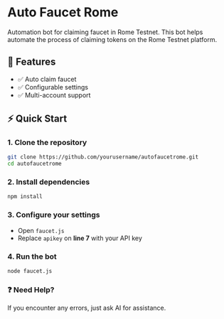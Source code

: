 # Auto Faucet Rome

Automation bot for claiming faucet in Rome Testnet. This bot helps automate the process of claiming tokens on the Rome Testnet platform.

## 🚀 Features
- ✅ Auto claim faucet
- ✅ Configurable settings
- ✅ Multi-account support

## ⚡ Quick Start

### 1. Clone the repository
```sh
git clone https://github.com/yourusername/autofaucetrome.git
cd autofaucetrome
```

### 2. Install dependencies
```sh
npm install
```

### 3. Configure your settings
- Open `faucet.js`
- Replace `apikey` on **line 7** with your API key

### 4. Run the bot
```sh
node faucet.js
```

### ❓ Need Help?
If you encounter any errors, just ask AI for assistance.

